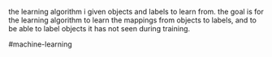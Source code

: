 the learning algorithm i given objects and labels to learn from.
the goal is for the learning algorithm to learn the mappings from objects to labels, and to be able to label objects it has not seen during training.

#machine-learning 